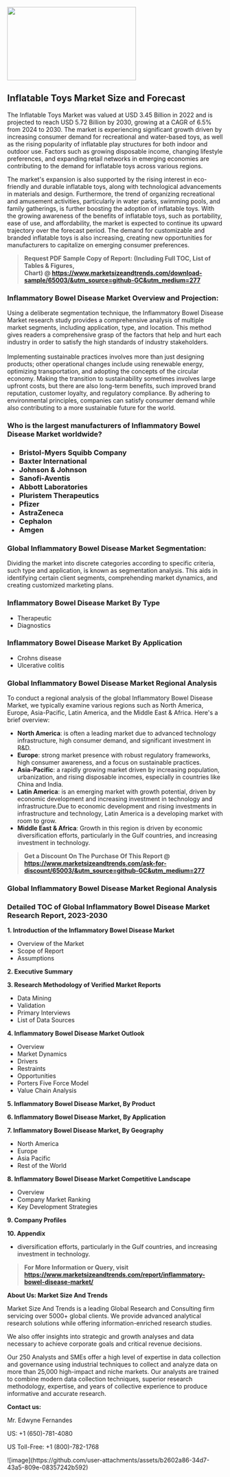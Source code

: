 <p><img class="alignnone size-medium wp-image-20088" src="https://ffe5etoiles.com/wp-content/uploads/2024/12/MST1-300x171.png" alt="" width="300" height="171" /></p><h2>Inflatable Toys Market Size and Forecast</h2><p>The Inflatable Toys Market was valued at USD 3.45 Billion in 2022 and is projected to reach USD 5.72 Billion by 2030, growing at a CAGR of 6.5% from 2024 to 2030. The market is experiencing significant growth driven by increasing consumer demand for recreational and water-based toys, as well as the rising popularity of inflatable play structures for both indoor and outdoor use. Factors such as growing disposable income, changing lifestyle preferences, and expanding retail networks in emerging economies are contributing to the demand for inflatable toys across various regions.</p><p>The market's expansion is also supported by the rising interest in eco-friendly and durable inflatable toys, along with technological advancements in materials and design. Furthermore, the trend of organizing recreational and amusement activities, particularly in water parks, swimming pools, and family gatherings, is further boosting the adoption of inflatable toys. With the growing awareness of the benefits of inflatable toys, such as portability, ease of use, and affordability, the market is expected to continue its upward trajectory over the forecast period. The demand for customizable and branded inflatable toys is also increasing, creating new opportunities for manufacturers to capitalize on emerging consumer preferences.</p></p><blockquote id="" class=""><strong>Request PDF Sample Copy of Report: (Including Full TOC, List of Tables &amp; Figures, Chart)&nbsp;@&nbsp;<strong><a href="https://www.marketsizeandtrends.com/download-sample/65003/&utm_source=github-GC&utm_medium=277" target="_blank">https://www.marketsizeandtrends.com/download-sample/65003/&utm_source=github-GC&utm_medium=277</a></strong></strong></blockquote><h3 id="" class="">Inflammatory Bowel Disease Market&nbsp;Overview and Projection:</h3><p id="" class="">Using a deliberate segmentation technique, the Inflammatory Bowel Disease Market research study provides a comprehensive analysis of multiple market segments, including application, type, and location. This method gives readers a comprehensive grasp of the factors that help and hurt each industry in order to satisfy the high standards of industry stakeholders. <br /> <br />Implementing sustainable practices involves more than just designing products; other operational changes include using renewable energy, optimizing transportation, and adopting the concepts of the circular economy. Making the transition to sustainability sometimes involves large upfront costs, but there are also long-term benefits, such improved brand reputation, customer loyalty, and regulatory compliance. By adhering to environmental principles, companies can satisfy consumer demand while also contributing to a more sustainable future for the world.</p><h3 id="" class="">Who is the largest manufacturers of&nbsp;Inflammatory Bowel Disease Market worldwide?</h3><h3 class=""><p><ul><li>Bristol-Myers Squibb Company </li><li> Baxter International </li><li> Johnson & Johnson </li><li> Sanofi-Aventis </li><li> Abbott Laboratories </li><li> Pluristem Therapeutics </li><li> Pfizer </li><li> AstraZeneca </li><li> Cephalon </li><li> Amgen</li></ul></p></h3><h3 id="" class="">Global&nbsp;Inflammatory Bowel Disease Market Segmentation:</h3><p id="" class="">Dividing the market into discrete categories according to specific criteria, such type and application, is known as segmentation analysis. This aids in identifying certain client segments, comprehending market dynamics, and creating customized marketing plans.</p><h3 id="" class="">Inflammatory Bowel Disease Market&nbsp;By Type</h3><p><p><ul><li>Therapeutic </li><li> Diagnostics</p></li></ul></p></p><h3 id="" class="">Inflammatory Bowel Disease Market&nbsp;By Application</h3><p class=""><p><ul><li>Crohns disease </li><li> Ulcerative colitis</li></ul></p></p><h3 id="" class="">Global Inflammatory Bowel Disease Market Regional Analysis</h3><p id="" class="">To conduct a regional analysis of the global Inflammatory Bowel Disease Market, we typically examine various regions such as North America, Europe, Asia-Pacific, Latin America, and the Middle East &amp; Africa. Here's a brief overview:</p><ul><li><strong>North America</strong>: is often a leading market due to advanced technology infrastructure, high consumer demand, and significant investment in R&amp;D.</li><li><strong>Europe</strong>: strong market presence with robust regulatory frameworks, high consumer awareness, and a focus on sustainable practices.</li><li><strong>Asia-Pacific</strong>: a rapidly growing market driven by increasing population, urbanization, and rising disposable incomes, especially in countries like China and India.</li><li><strong>Latin America</strong>: is an emerging market with growth potential, driven by economic development and increasing investment in technology and infrastructure.Due to economic development and rising investments in infrastructure and technology, Latin America is a developing market with room to grow.</li><li><strong>Middle East &amp; Africa</strong>: Growth in this region is driven by economic diversification efforts, particularly in the Gulf countries, and increasing investment in technology.</li></ul><blockquote id="" class=""><strong>Get a Discount On The Purchase Of This Report @ <strong><a href="https://www.marketsizeandtrends.com/ask-for-discount/65003/&utm_source=github-GC&utm_medium=277" target="_blank">https://www.marketsizeandtrends.com/ask-for-discount/65003/&utm_source=github-GC&utm_medium=277</a></strong></strong></blockquote><h3 id="" class="">Global Inflammatory Bowel Disease Market Regional Analysis</h3><h3 id="" class="">Detailed TOC of Global Inflammatory Bowel Disease Market Research Report, 2023-2030</h3><p id="" class=""><strong>1. Introduction of the Inflammatory Bowel Disease Market</strong></p><ul><li>Overview of the Market</li><li>Scope of Report</li><li>Assumptions</li></ul><p id="" class=""><strong>2. Executive Summary</strong></p><p id="" class=""><strong>3. Research Methodology of Verified Market Reports</strong></p><ul><li>Data Mining</li><li>Validation</li><li>Primary Interviews</li><li>List of Data Sources</li></ul><p id="" class=""><strong>4. Inflammatory Bowel Disease Market Outlook</strong></p><ul><li>Overview</li><li>Market Dynamics</li><li>Drivers</li><li>Restraints</li><li>Opportunities</li><li>Porters Five Force Model</li><li>Value Chain Analysis</li></ul><p id="" class=""><strong>5. Inflammatory Bowel Disease Market, By Product</strong></p><p id="" class=""><strong>6. Inflammatory Bowel Disease Market, By Application</strong></p><p id="" class=""><strong>7. Inflammatory Bowel Disease Market, By Geography</strong></p><ul><li>North America</li><li>Europe</li><li>Asia Pacific</li><li>Rest of the World</li></ul><p id="" class=""><strong>8. Inflammatory Bowel Disease Market Competitive Landscape</strong></p><ul><li>Overview</li><li>Company Market Ranking</li><li>Key Development Strategies</li></ul><p id="" class=""><strong>9. Company Profiles</strong></p><p id="" class=""><strong>10. Appendix</strong></p><ul><li>diversification efforts, particularly in the Gulf countries, and increasing investment in technology.</li></ul><blockquote id="" class=""><strong>For More Information or Query, visit <strong><strong><a href="https://www.marketsizeandtrends.com/report/inflammatory-bowel-disease-market/" target="_blank">https://www.marketsizeandtrends.com/report/inflammatory-bowel-disease-market/</a></strong></strong></strong></blockquote><p id="" class=""><strong>About Us: Market Size And Trends</strong></p><p id="" class="">Market Size And Trends is a leading Global Research and Consulting firm servicing over 5000+ global clients. We provide advanced analytical research solutions while offering information-enriched research studies.</p><p id="" class="">We also offer insights into strategic and growth analyses and data necessary to achieve corporate goals and critical revenue decisions.</p><p id="" class="">Our 250 Analysts and SMEs offer a high level of expertise in data collection and governance using industrial techniques to collect and analyze data on more than 25,000 high-impact and niche markets. Our analysts are trained to combine modern data collection techniques, superior research methodology, expertise, and years of collective experience to produce informative and accurate research.</p><p id="" class=""><strong>Contact us:</strong></p><p id="" class="">Mr. Edwyne Fernandes</p><p id="" class="">US: +1 (650)-781-4080</p><p id="" class="">US Toll-Free: +1 (800)-782-1768</p>
![image](https://github.com/user-attachments/assets/b2602a86-34d7-43a5-809e-08357242b592)
